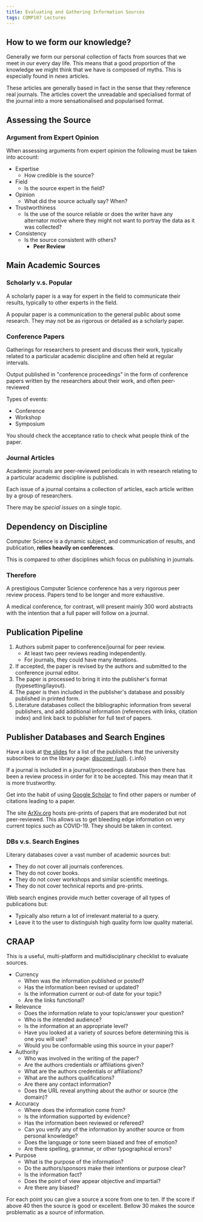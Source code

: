 ```yaml
---
title: Evaluating and Gathering Information Sources
tags: COMP107 Lectures
---
```

## How to we form our knowledge?
Generally we form our personal collection of facts from sources that we meet in our every day life. This means that a good proportion of the knowledge we might think that we have is composed of myths. This is especially found in *news* articles.

These articles are generally based in fact in the sense that they reference real journals. The articles covert the unreadable and specialised format of the journal into a more sensationalised and popularised format.

## Assessing the Source
### Argument from Expert Opinion
When assessing arguments from expert opinion the following must be taken into account:

* Expertise
	* How credible is the source?
* Field
	* Is the source expert in the field?
* Opinion
	* What did the source actually say? When?
* Trustworthiness
	* Is the use of the source reliable or does the writer have any alternator motive where they might not want to portray the data as it was collected?
* Consistency
	* Is the source consistent with others? 
		* **Peer Review**

## Main Academic Sources
### Scholarly v.s. Popular
A scholarly paper is a way for expert in the field to communicate their results, typically to other experts in the field.

A popular paper is a communication to the general public about some research. They may not be as rigorous or detailed as a scholarly paper.

### Conference Papers
Gatherings for researchers to present and discuss their work, typically related to a particular academic discipline and often held at regular intervals.

Output published in "conference proceedings" in the form of conference papers written by the researchers about their work, and often peer-reviewed

Types of events:

* Conference
* Workshop
* Symposium

You should check the acceptance ratio to check what people think of the paper.

### Journal Articles
Academic journals are peer-reviewed periodicals in with research relating to a particular academic discipline is published.

Each issue of a journal contains a collection of articles, each article written by a group of researchers.

There may be *special issues* on a single topic.

## Dependency on Discipline
Computer Science is a dynamic subject, and communication of results, and publication, **relies heavily on conferences**.

This is compared to other disciplines which focus on publishing in journals.

### Therefore
A prestigious Computer Science conference has  a very rigorous peer review process. Papers tend to be longer and more exhaustive.

A medical conference, for contrast, will present mainly 300 word abstracts with the intention that a full paper will follow on a journal.

## Publication Pipeline
1. Authors submit paper to conference/journal for peer review.
	* At least two peer reviews reading independently.
	* For journals, they could have many iterations.
1. If accepted, the paper is revised by the authors and submitted to the conference journal editor.
1. The paper is processed to bring it into the publisher's format (typesetting/layout).
1. The paper is then included in the publisher's database and possibly published in printed form.
1. Literature databases collect the bibliographic information from several publishers, and add additional information (references with links, citation index) and link back to publisher for full text of papers.

## Publisher Databases and Search Engines
Have a look at [the slides]({{site.baseurl}}/assets/comp107/lectures/2020-10-31-1.pdf) for a list of the publishers that the university subscribes to on the library page: [discover (uol)](http://liv.ac.uk/library).
{:.info}

If a journal is included in a journal/proceedings database then there has been a review process in order for it to be accepted. This may mean that it is more trustworthy.

Get into the habit of using [Google Scholar](http://scholar.google.com) to find other papers or number of citations leading to a paper.

The site [ArXiv.org](http://arXiv.org) hosts pre-prints of papers that are moderated but not peer-reviewed. This allows us to get bleeding edge information on very current topics such as COVID-19. They should be taken in context. 

### DBs v.s. Search Engines 
Literary databases cover a vast number of academic sources but:

* They do not cover all journals conferences.
* They do not cover books.
* They do not cover workshops and similar scientific meetings.
* They do not cover technical reports and pre-prints.

Web search engines provide much better coverage of all types of publications but:

* Typically also return a lot of irrelevant material to a query.
* Leave it to the user to distinguish high quality form low quality material.

## CRAAP
This is a useful, multi-platform and multidisciplinary checklist to evaluate sources.

* Currency
	* When was the information published or posted?
	* Has the information been revised or updated?
	* Is the information current or out-of date for your topic?
	* Are the links functional?
* Relevance
	* Does the information relate to your topic/answer your question?
	* Who is the intended audience?
	* Is the information at an appropriate level?
	* Have you looked at a variety of sources before determining this is one you will use?
	* Would you be conformable using this source in your paper?
* Authority
	* Who was involved in the writing of the paper?
	* Are the authors credentials or affiliations given?
	* What are the authors credentials or affiliations?
	* What are the authors qualifications?
	* Are there any contact information?
	* Does the URL reveal anything about the author or source (the domain)?
* Accuracy
	* Where does the information come from?
	* Is the information supported by evidence?
	* Has the information been reviewed or refereed?
	* Can you verify any of the information by another source or from personal knowledge?
	* Does the language or tone seem biased and free of emotion?
	* Are there spelling, grammar, or other typographical errors?
* Purpose
	* What is the purpose of the information?
	* Do the authors/sponsors make their intentions or purpose clear?
	* Is the information fact?
	* Does the point of view appear objective and impartial?
	* Are there any biased?
	
For each point you can give a source a score from one to ten. If the score if above 40 then the source is good or excellent. Bellow 30 makes the source problematic as a source of information.
